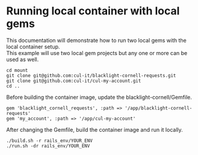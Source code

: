 # Running local container with local gems

This documentation will demonstrate how to run two local gems with the local container setup.\
This example will use two local gem projects but any one or more can be used as well.

    cd mount
    git clone git@github.com:cul-it/blacklight-cornell-requests.git
    git clone git@github.com:cul-it/cul-my-account.git
    cd ..

Before building the container image, update the blacklight-cornell/Gemfile.

    gem 'blacklight_cornell_requests', :path => '/app/blacklight-cornell-requests'
    gem 'my_account', :path => '/app/cul-my-account'

After changing the Gemfile, build the container image and run it locally.

    ./build.sh -r rails_env/YOUR_ENV
    ./run.sh -dr rails_env/YOUR_ENV
